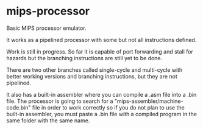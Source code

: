 # mips-processor
Basic MIPS processor emulator. 

It works as a pipelined processor with some but not all instructions defined.

Work is still in progress. So far it is capable of port forwarding and stall for hazards but the branching instructions are still yet to be done.

There are two other branches called single-cycle and multi-cycle with better working versions and branching instructions, but they are not pipelined.

It also has a built-in assembler where you can compile a .asm file into a .bin file. The processor is going to search for a "mips-assembler/machine-code.bin" file in order to work correctly so if you do not plan to use the built-in assembler, you must paste a .bin file with a compiled program in the same folder with the same name.